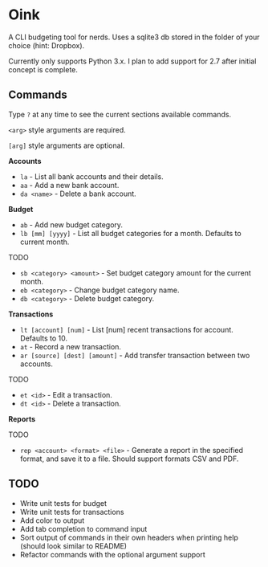 # Oink

A CLI budgeting tool for nerds. Uses a sqlite3 db stored in the folder of your
choice (hint: Dropbox).

Currently only supports Python 3.x. I plan to add support for 2.7 after initial
concept is complete.

 
## Commands

Type `?` at any time to see the current sections available commands.

`<arg>` style arguments are required.

`[arg]` style arguments are optional.

__Accounts__

- `la` - List all bank accounts and their details.
- `aa` - Add a new bank account.
- `da <name>` - Delete a bank account.

__Budget__

- `ab` - Add new budget category.
- `lb [mm] [yyyy]` - List all budget categories for a month. Defaults to current month.

TODO

- `sb <category> <amount>` - Set budget category amount for the current month.
- `eb <category>` - Change budget category name.
- `db <category>` - Delete budget category.

__Transactions__

- `lt [account] [num]` - List [num] recent transactions for account. Defaults to 10.
- `at` - Record a new transaction.
- `ar [source] [dest] [amount]` - Add transfer transaction between two accounts.

TODO

- `et <id>` - Edit a transaction.
- `dt <id>` - Delete a transaction.

__Reports__

TODO

- `rep <account> <format> <file>` - Generate a report in the specified format, and save it to a file. Should support formats CSV and PDF.


## TODO

- Write unit tests for budget
- Write unit tests for transactions
- Add color to output
- Add tab completion to command input
- Sort output of commands in their own headers when printing help (should look similar to README)
- Refactor commands with the optional argument support
